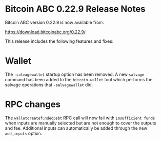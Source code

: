 # Bitcoin ABC 0.22.9 Release Notes

Bitcoin ABC version 0.22.9 is now available from:

  <https://download.bitcoinabc.org/0.22.9/>

This release includes the following features and fixes:

# Wallet

The `-salvagewallet` startup option has been removed. A new `salvage` command has
been added to the `bitcoin-wallet` tool which performs the salvage operations
that `-salvagewallet` did.

# RPC changes

The `walletcreatefundedpsbt` RPC call will now fail with `Insufficient funds`
when inputs are manually selected but are not enough to cover the outputs and
fee. Additional inputs can automatically be added through the new `add_inputs`
option.